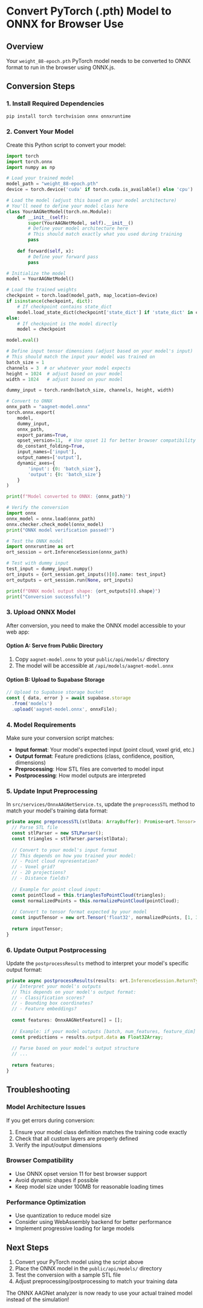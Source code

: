 # Convert PyTorch (.pth) Model to ONNX for Browser Use

## Overview
Your `weight_88-epoch.pth` PyTorch model needs to be converted to ONNX format to run in the browser using ONNX.js.

## Conversion Steps

### 1. Install Required Dependencies
```bash
pip install torch torchvision onnx onnxruntime
```

### 2. Convert Your Model
Create this Python script to convert your model:

```python
import torch
import torch.onnx
import numpy as np

# Load your trained model
model_path = "weight_88-epoch.pth"
device = torch.device('cuda' if torch.cuda.is_available() else 'cpu')

# Load the model (adjust this based on your model architecture)
# You'll need to define your model class here
class YourAAGNetModel(torch.nn.Module):
    def __init__(self):
        super(YourAAGNetModel, self).__init__()
        # Define your model architecture here
        # This should match exactly what you used during training
        pass
    
    def forward(self, x):
        # Define your forward pass
        pass

# Initialize the model
model = YourAAGNetModel()

# Load the trained weights
checkpoint = torch.load(model_path, map_location=device)
if isinstance(checkpoint, dict):
    # If checkpoint contains state_dict
    model.load_state_dict(checkpoint['state_dict'] if 'state_dict' in checkpoint else checkpoint)
else:
    # If checkpoint is the model directly
    model = checkpoint

model.eval()

# Define input tensor dimensions (adjust based on your model's input)
# This should match the input your model was trained on
batch_size = 1
channels = 3  # or whatever your model expects
height = 1024  # adjust based on your model
width = 1024   # adjust based on your model

dummy_input = torch.randn(batch_size, channels, height, width)

# Convert to ONNX
onnx_path = "aagnet-model.onnx"
torch.onnx.export(
    model,
    dummy_input,
    onnx_path,
    export_params=True,
    opset_version=11,  # Use opset 11 for better browser compatibility
    do_constant_folding=True,
    input_names=['input'],
    output_names=['output'],
    dynamic_axes={
        'input': {0: 'batch_size'},
        'output': {0: 'batch_size'}
    }
)

print(f"Model converted to ONNX: {onnx_path}")

# Verify the conversion
import onnx
onnx_model = onnx.load(onnx_path)
onnx.checker.check_model(onnx_model)
print("ONNX model verification passed!")

# Test the ONNX model
import onnxruntime as ort
ort_session = ort.InferenceSession(onnx_path)

# Test with dummy input
test_input = dummy_input.numpy()
ort_inputs = {ort_session.get_inputs()[0].name: test_input}
ort_outputs = ort_session.run(None, ort_inputs)

print(f"ONNX model output shape: {ort_outputs[0].shape}")
print("Conversion successful!")
```

### 3. Upload ONNX Model
After conversion, you need to make the ONNX model accessible to your web app:

#### Option A: Serve from Public Directory
1. Copy `aagnet-model.onnx` to your `public/api/models/` directory
2. The model will be accessible at `/api/models/aagnet-model.onnx`

#### Option B: Upload to Supabase Storage
```javascript
// Upload to Supabase storage bucket
const { data, error } = await supabase.storage
  .from('models')
  .upload('aagnet-model.onnx', onnxFile);
```

### 4. Model Requirements
Make sure your conversion script matches:
- **Input format**: Your model's expected input (point cloud, voxel grid, etc.)
- **Output format**: Feature predictions (class, confidence, position, dimensions)
- **Preprocessing**: How STL files are converted to model input
- **Postprocessing**: How model outputs are interpreted

### 5. Update Input Preprocessing
In `src/services/OnnxAAGNetService.ts`, update the `preprocessSTL` method to match your model's training data format:

```typescript
private async preprocessSTL(stlData: ArrayBuffer): Promise<ort.Tensor> {
  // Parse STL file
  const stlParser = new STLParser();
  const triangles = stlParser.parse(stlData);
  
  // Convert to your model's input format
  // This depends on how you trained your model:
  // - Point cloud representation?
  // - Voxel grid?
  // - 2D projections?
  // - Distance fields?
  
  // Example for point cloud input:
  const pointCloud = this.trianglesToPointCloud(triangles);
  const normalizedPoints = this.normalizePointCloud(pointCloud);
  
  // Convert to tensor format expected by your model
  const inputTensor = new ort.Tensor('float32', normalizedPoints, [1, 3, 1024]);
  
  return inputTensor;
}
```

### 6. Update Output Postprocessing
Update the `postprocessResults` method to interpret your model's specific output format:

```typescript
private async postprocessResults(results: ort.InferenceSession.ReturnType): Promise<OnnxAAGNetFeature[]> {
  // Interpret your model's outputs
  // This depends on your model's output format:
  // - Classification scores?
  // - Bounding box coordinates?
  // - Feature embeddings?
  
  const features: OnnxAAGNetFeature[] = [];
  
  // Example: if your model outputs [batch, num_features, feature_dim]
  const predictions = results.output.data as Float32Array;
  
  // Parse based on your model's output structure
  // ...
  
  return features;
}
```

## Troubleshooting

### Model Architecture Issues
If you get errors during conversion:
1. Ensure your model class definition matches the training code exactly
2. Check that all custom layers are properly defined
3. Verify the input/output dimensions

### Browser Compatibility
- Use ONNX opset version 11 for best browser support
- Avoid dynamic shapes if possible
- Keep model size under 100MB for reasonable loading times

### Performance Optimization
- Use quantization to reduce model size
- Consider using WebAssembly backend for better performance
- Implement progressive loading for large models

## Next Steps
1. Convert your PyTorch model using the script above
2. Place the ONNX model in the `public/api/models/` directory
3. Test the conversion with a sample STL file
4. Adjust preprocessing/postprocessing to match your training data

The ONNX AAGNet analyzer is now ready to use your actual trained model instead of the simulation!